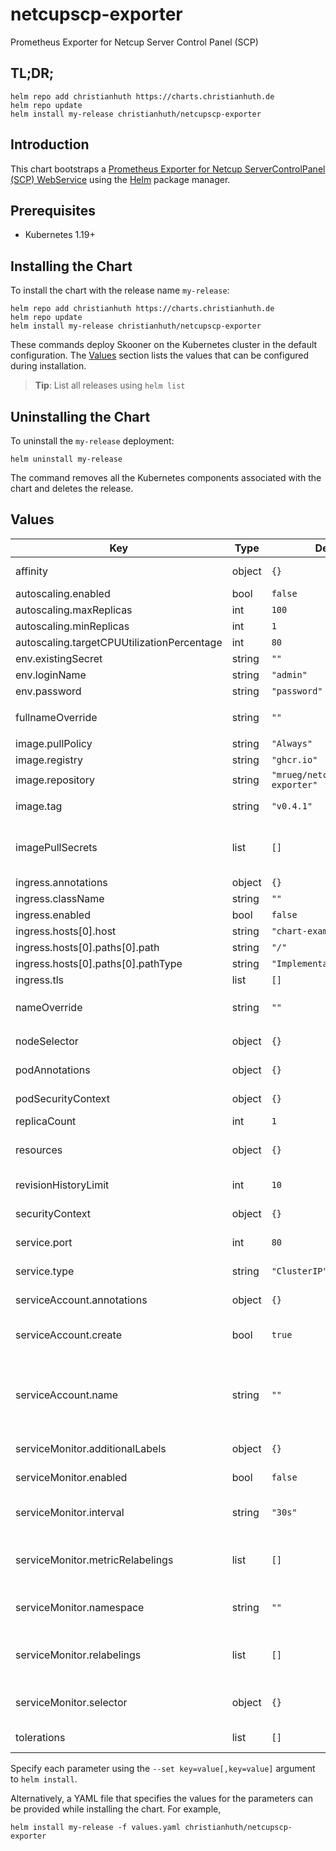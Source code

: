# netcupscp-exporter

Prometheus Exporter for Netcup Server Control Panel (SCP)

## TL;DR;

```console
helm repo add christianhuth https://charts.christianhuth.de
helm repo update
helm install my-release christianhuth/netcupscp-exporter
```

## Introduction

This chart bootstraps a [Prometheus Exporter for Netcup ServerControlPanel (SCP) WebService](https://github.com/mrueg/netcupscp-exporter) using the [Helm](https://helm.sh) package manager.

## Prerequisites

- Kubernetes 1.19+

## Installing the Chart

To install the chart with the release name `my-release`:

```console
helm repo add christianhuth https://charts.christianhuth.de
helm repo update
helm install my-release christianhuth/netcupscp-exporter
```

These commands deploy Skooner on the Kubernetes cluster in the default configuration. The [Values](#values) section lists the values that can be configured during installation.

> **Tip**: List all releases using `helm list`

## Uninstalling the Chart

To uninstall the `my-release` deployment:

```console
helm uninstall my-release
```

The command removes all the Kubernetes components associated with the chart and deletes the release.

## Values

| Key | Type | Default | Description |
|-----|------|---------|-------------|
| affinity | object | `{}` | Affinity settings for pod assignment |
| autoscaling.enabled | bool | `false` |  |
| autoscaling.maxReplicas | int | `100` |  |
| autoscaling.minReplicas | int | `1` |  |
| autoscaling.targetCPUUtilizationPercentage | int | `80` |  |
| env.existingSecret | string | `""` |  |
| env.loginName | string | `"admin"` |  |
| env.password | string | `"password"` |  |
| fullnameOverride | string | `""` | String to fully override `"netcupscp-exporter.fullname"` |
| image.pullPolicy | string | `"Always"` | image pull policy |
| image.registry | string | `"ghcr.io"` | image registry |
| image.repository | string | `"mrueg/netcupscp-exporter"` | image repository |
| image.tag | string | `"v0.4.1"` | Overrides the image tag |
| imagePullSecrets | list | `[]` | If defined, uses a Secret to pull an image from a private Docker registry or repository. |
| ingress.annotations | object | `{}` |  |
| ingress.className | string | `""` |  |
| ingress.enabled | bool | `false` |  |
| ingress.hosts[0].host | string | `"chart-example.local"` |  |
| ingress.hosts[0].paths[0].path | string | `"/"` |  |
| ingress.hosts[0].paths[0].pathType | string | `"ImplementationSpecific"` |  |
| ingress.tls | list | `[]` |  |
| nameOverride | string | `""` | Provide a name in place of `netcupscp-exporter` |
| nodeSelector | object | `{}` | Node labels for pod assignment |
| podAnnotations | object | `{}` | Annotations to be added to pods |
| podSecurityContext | object | `{}` | pod-level security context |
| replicaCount | int | `1` | Number of replicas |
| resources | object | `{}` | Resource limits and requests for the headwind pods. |
| revisionHistoryLimit | int | `10` | The number of old ReplicaSets to retain |
| securityContext | object | `{}` | container-level security context |
| service.port | int | `80` | Kubernetes port where service is exposed |
| service.type | string | `"ClusterIP"` | Kubernetes service type |
| serviceAccount.annotations | object | `{}` | Annotations to add to the service account |
| serviceAccount.create | bool | `true` | Specifies whether a service account should be created |
| serviceAccount.name | string | `""` | The name of the service account to use. If not set and create is true, a name is generated using the fullname template |
| serviceMonitor.additionalLabels | object | `{}` | Prometheus ServiceMonitor labels |
| serviceMonitor.enabled | bool | `false` | Enable a prometheus ServiceMonitor |
| serviceMonitor.interval | string | `"30s"` | Prometheus ServiceMonitor interval |
| serviceMonitor.metricRelabelings | list | `[]` | Prometheus [MetricRelabelConfigs] to apply to samples before ingestion |
| serviceMonitor.namespace | string | `""` | Prometheus ServiceMonitor namespace |
| serviceMonitor.relabelings | list | `[]` | Prometheus [RelabelConfigs] to apply to samples before scraping |
| serviceMonitor.selector | object | `{}` | Prometheus ServiceMonitor selector |
| tolerations | list | `[]` | Toleration labels for pod assignment |

Specify each parameter using the `--set key=value[,key=value]` argument to `helm install`.

Alternatively, a YAML file that specifies the values for the parameters can be provided while installing the chart. For example,

```console
helm install my-release -f values.yaml christianhuth/netcupscp-exporter
```

